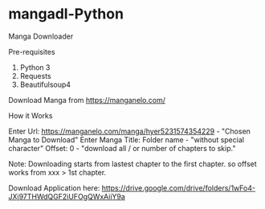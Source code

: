 # mangadl-Python
Manga Downloader

Pre-requisites
1. Python 3
2. Requests
3. Beautifulsoup4

Download Manga from https://manganelo.com/

How it Works

Enter Url: https://manganelo.com/manga/hyer5231574354229  - "Chosen Manga to Download"
Enter Manga Title: Folder name - "without special character"
Offset: 0 - "download all / or number of chapters to skip."

Note: Downloading starts from lastest chapter to the first chapter. so offset works from xxx > 1st chapter.

Download Application here: https://drive.google.com/drive/folders/1wFo4-JXj97THWdQGF2iUFOgQWxAiiY9a

